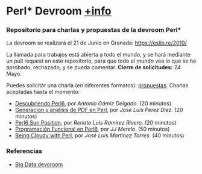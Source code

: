 # Perl* Devroom [+info](https://github.com/eslibre/charlas/blob/master/devrooms/perl.md)

### Repositorio para charlas y propuestas de la devroom Perl*

La devroom se realizará el 21 de Junio en Granada: https://eslib.re/2019/

La llamada para trabajos está abierta a todo el mundo, y se hará mediante un pull request en este repositorio, para que todo el mundo vea lo que se ha aprobado, rechazado, y se pueda comentar. **Cierre de solicitudes:** 24 Mayo.

Puedes solicitar una charla (en diferentes formatos): [propuestas](propuestas). Charlas aceptadas hasta el momento:

* [Descubriendo Perl6](propuestas/tutorial-perl6.md), por *Antonio Gámiz Delgado*. (20 minutos)
* [Generacion y analisis de PDF en Perl](propuestas/PDFtoolchain.md), por *Jose Luis Perez Diez*. (20 minutos)
* [Perl6 Sun Position](propuestas/Perl6SunPosition.md), por *Renato Luis Ramirez Rivero*. (20 minutos)
* [Programación Funcional en Perl6](propuestas/perl6.md), por *JJ Merelo*. (50 minutos)
* [Being Cloudy with Perl](propuestas/being-cloudy-with-perl.md), por *José Luis Martinez Torres*. (40 minutos)

### Referencias

- [Big Data devoroom ](https://github.com/acs/bigdata_ml_devroom)
